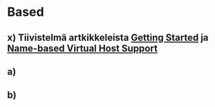 # Based

## x) Tiivistelmä artkikkeleista [Getting Started](https://httpd.apache.org/docs/2.4/getting-started.html) ja [Name-based Virtual Host Support](https://httpd.apache.org/docs/current/vhosts/name-based.html)

## a)

## b)
